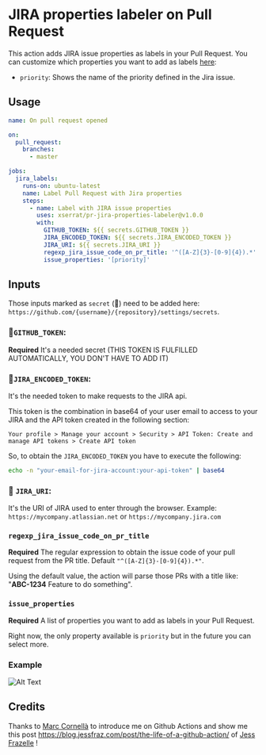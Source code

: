 # JIRA properties labeler on Pull Request

This action adds JIRA issue properties as labels in your Pull Request.
You can customize which properties you want to add as labels [here](https://github.com/xserrat/pr-jira-properties-labeler#issue_properties):

* `priority`: Shows the name of the priority defined in the Jira issue.  

## Usage

```yaml
name: On pull request opened

on:
  pull_request:
    branches:
      - master

jobs:
  jira_labels:
    runs-on: ubuntu-latest
    name: Label Pull Request with Jira properties
    steps:
      - name: Label with JIRA issue properties
        uses: xserrat/pr-jira-properties-labeler@v1.0.0
        with:
          GITHUB_TOKEN: ${{ secrets.GITHUB_TOKEN }}
          JIRA_ENCODED_TOKEN: ${{ secrets.JIRA_ENCODED_TOKEN }}
          JIRA_URI: ${{ secrets.JIRA_URI }}
          regexp_jira_issue_code_on_pr_title: '^([A-Z]{3}-[0-9]{4}).*'
          issue_properties: '[priority]'
```

## Inputs

Those inputs marked as `secret` (🤫) need to be added here: `https://github.com/{username}/{repository}/settings/secrets`.

### 🤫`GITHUB_TOKEN`:

**Required**
It's a needed secret (THIS TOKEN IS FULFILLED AUTOMATICALLY, YOU DON'T HAVE TO ADD IT)

### 🤫`JIRA_ENCODED_TOKEN`:

It's the needed token to make requests to the JIRA api.

This token is the combination in base64 of your user email to access
to your JIRA and the API token created in the following section:

`Your profile > Manage your account > Security > API Token: Create and manage API tokens > Create API token`

So, to obtain the `JIRA_ENCODED_TOKEN` you have to execute the following:
```bash
echo -n "your-email-for-jira-account:your-api-token" | base64
```

### 🤫 `JIRA_URI`:
It's the URI of JIRA used to enter through the browser. Example: `https://mycompany.atlassian.net` or `https://mycompany.jira.com`

### `regexp_jira_issue_code_on_pr_title`

**Required**
The regular expression to obtain the issue code of your pull request from the PR title.
Default `"^([A-Z]{3}-[0-9]{4}).*"`.

Using the default value, the action will parse those PRs with a title like: "**ABC-1234** Feature to do something".

### `issue_properties`
**Required**
A list of properties you want to add as labels in your Pull Request.

Right now, the only property available is `priority` but in the future you can select more.

### Example

![Alt Text](https://thumbs.gfycat.com/ElaborateDearestHermitcrab-size_restricted.gif)


## Credits

Thanks to [Marc Cornellà](https://github.com/mcornella) to introduce me on Github Actions and show me this post https://blog.jessfraz.com/post/the-life-of-a-github-action/ of [Jess Frazelle](https://github.com/jessfraz) !
